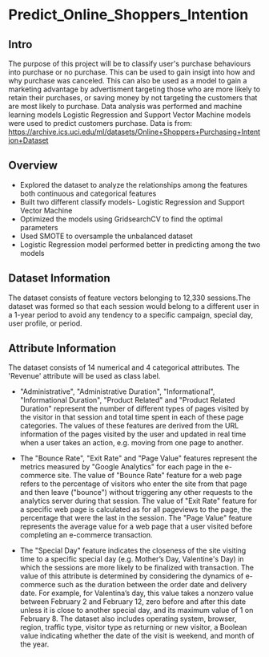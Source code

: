# Predict_Online_Shoppers_Intention

## Intro 
The purpose of this project will be to classify user's purchase behaviours into purchase or no purchase. This can be used to gain insigt into how and why purchase was canceled. This can also be used as a model to gain a marketing advantage by advertisment targeting those who are more likely to retain their purchases, or saving money by not targeting the customers that are most likely to purchase. Data analysis was performed and machine learning models Logistic Regression and Support Vector Machine models were used to predict customers purchase. 
Data is from: https://archive.ics.uci.edu/ml/datasets/Online+Shoppers+Purchasing+Intention+Dataset

## Overview
* Explored the dataset to analyze the relationships among the features both continuous and categorical features
* Built two different classify models- Logistic Regression and Support Vector Machine
* Optimized the models using GridsearchCV to find the optimal parameters
* Used SMOTE to oversample the unbalanced dataset
* Logistic Regression model performed better in predicting among the two models


## Dataset Information
The dataset consists of feature vectors belonging to 12,330 sessions.The dataset was formed so that each session would belong to a different user in a 1-year period to avoid
any tendency to a specific campaign, special day, user profile, or period. 

## Attribute Information
The dataset consists of 14 numerical and 4 categorical attributes.
The 'Revenue' attribute will be used as class label.

* "Administrative", "Administrative Duration", "Informational", "Informational Duration", "Product Related" and "Product Related Duration" represent the number of different types of pages visited by the visitor in that session and total time spent in each of these page categories. The values of these features are derived from the URL information of the pages visited by the user and updated in real time when a user takes an action, e.g. moving from one page to another. 

* The "Bounce Rate", "Exit Rate" and "Page Value" features represent the metrics measured by "Google Analytics" for each page in the e-commerce site. The value of "Bounce Rate" feature for a web page refers to the percentage of visitors who enter the site from that page and then leave ("bounce") without triggering any other requests to the analytics server during that session. The value of "Exit Rate" feature for a specific web page is calculated as for all pageviews to the page, the percentage that were the last in the session. The "Page Value" feature represents the average value for a web page that a user visited before completing an e-commerce transaction. 

* The "Special Day" feature indicates the closeness of the site visiting time to a specific special day (e.g. Mother’s Day, Valentine's Day) in which the sessions are more likely to be finalized with transaction. The value of this attribute is determined by considering the dynamics of e-commerce such as the duration between the order date and delivery date. For example, for Valentina’s day, this value takes a nonzero value between February 2 and February 12, zero before and after this date unless it is close to another special day, and its maximum value of 1 on February 8. The dataset also includes operating system, browser, region, traffic type, visitor type as returning or new visitor, a Boolean value indicating whether the date of the visit is weekend, and month of the year.



